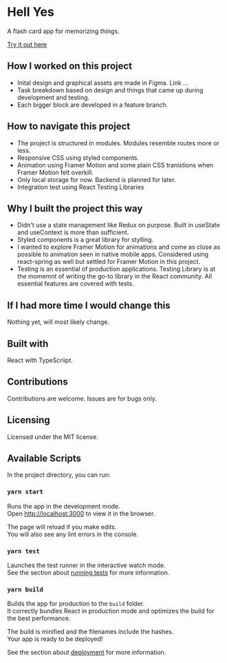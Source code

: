 # Hell Yes

A flash card app for memorizing things.

[Try it out here](https://hell-yes.vercel.app/)

## How I worked on this project

- Inital design and graphical assets are made in Figma. Link ...
- Task breakdown based on design and things that came up during development and testing.
- Each bigger block are developed in a feature branch.

## How to navigate this project

- The project is structured in modules. Modules resemble routes more or less.
- Responsive CSS using styled components.
- Animation using Framer Motion and some plain CSS tranistions when Framer Motion felt overkill.
- Only local storage for now. Backend is planned for later.
- Integration test using React Testing Libraries

## Why I built the project this way

- Didn't use a state management like Redux on purpose. Built in useState and useContext is more than sufficient.
- Styled components is a great library for stylling.
- I wanted to explore Framer Motion for animations and come as close as possible to animation seen in native mobile apps. Considered using react-spring as well but settled for Framer Motion in this project.
- Testing is an essential of production applications. Testing Library is at the momemnt of writing the go-to library in the React community. All essential features are covered with tests.

## If I had more time I would change this

Nothing yet, will most likely change.

## Built with

React with TypeScriipt.

## Contributions

Contributions are welcome. Issues are for bugs only.

## Licensing

Licensed under the MIT license.

## Available Scripts

In the project directory, you can run:

### `yarn start`

Runs the app in the development mode.\
Open [http://localhost:3000](http://localhost:3000) to view it in the browser.

The page will reload if you make edits.\
You will also see any lint errors in the console.

### `yarn test`

Launches the test runner in the interactive watch mode.\
See the section about [running tests](https://facebook.github.io/create-react-app/docs/running-tests) for more information.

### `yarn build`

Builds the app for production to the `build` folder.\
It correctly bundles React in production mode and optimizes the build for the best performance.

The build is minified and the filenames include the hashes.\
Your app is ready to be deployed!

See the section about [deployment](https://facebook.github.io/create-react-app/docs/deployment) for more information.
